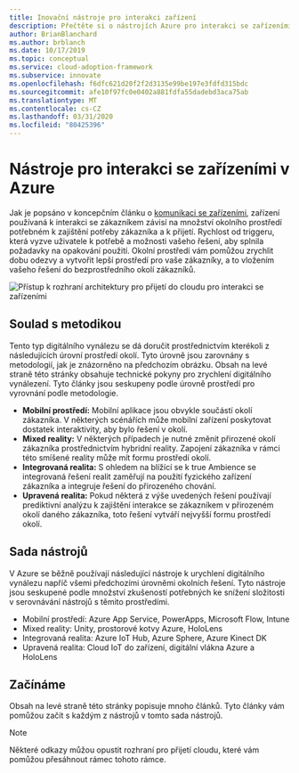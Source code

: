 ```yaml
---
title: Inovační nástroje pro interakci zařízení
description: Přečtěte si o nástrojích Azure pro interakci se zařízeními a okolními prostředími, které rozšiřují přirozené okolí a chování zákazníků.
author: BrianBlanchard
ms.author: brblanch
ms.date: 10/17/2019
ms.topic: conceptual
ms.service: cloud-adoption-framework
ms.subservice: innovate
ms.openlocfilehash: f6dfc621d20f2f2d3135e99be197e3fdfd315bdc
ms.sourcegitcommit: afe10f97fc0e0402a881fdfa55dadebd3aca75ab
ms.translationtype: MT
ms.contentlocale: cs-CZ
ms.lasthandoff: 03/31/2020
ms.locfileid: "80425396"
---
```

# <a name="tools-to-interact-with-devices-in-azure"></a>Nástroje pro interakci se zařízeními v Azure

Jak je popsáno v koncepčním článku o [komunikaci se zařízeními](../considerations/devices.md), zařízení používaná k interakci se zákazníkem závisí na množství okolního prostředí potřebném k zajištění potřeby zákazníka a k přijetí. Rychlost od triggeru, která vyzve uživatele k potřebě a možnosti vašeho řešení, aby splnila požadavky na opakování použití. Okolní prostředí vám pomůžou zrychlit dobu odezvy a vytvořit lepší prostředí pro vaše zákazníky, a to vložením vašeho řešení do bezprostředního okolí zákazníků.

![Přístup k rozhraní architektury pro přijetí do cloudu pro interakci se zařízeními](../../_images/innovate/ambient-experiences.png)

## <a name="alignment-to-the-methodology"></a>Soulad s metodikou

Tento typ digitálního vynálezu se dá doručit prostřednictvím kterékoli z následujících úrovní prostředí okolí. Tyto úrovně jsou zarovnány s metodologií, jak je znázorněno na předchozím obrázku. Obsah na levé straně této stránky obsahuje technické pokyny pro zrychlení digitálního vynálezení. Tyto články jsou seskupeny podle úrovně prostředí pro vyrovnání podle metodologie.

- **Mobilní prostředí:** Mobilní aplikace jsou obvykle součástí okolí zákazníka. V některých scénářích může mobilní zařízení poskytovat dostatek interaktivity, aby bylo řešení v okolí.
- **Mixed reality:** V některých případech je nutné změnit přirozené okolí zákazníka prostřednictvím hybridní reality. Zapojení zákazníka v rámci této smíšené reality může mít formu prostředí okolí.
- **Integrovaná realita:** S ohledem na blížící se k true Ambience se integrovaná řešení realit zaměřují na použití fyzického zařízení zákazníka a integruje řešení do přirozeného chování.
- **Upravená realita:** Pokud některá z výše uvedených řešení používají prediktivní analýzu k zajištění interakce se zákazníkem v přirozeném okolí daného zákazníka, toto řešení vytváří nejvyšší formu prostředí okolí.

## <a name="toolchain"></a>Sada nástrojů

V Azure se běžně používají následující nástroje k urychlení digitálního vynálezu napříč všemi předchozími úrovněmi okolních řešení. Tyto nástroje jsou seskupené podle množství zkušeností potřebných ke snížení složitosti v serovnávání nástrojů s těmito prostředími.

- Mobilní prostředí: Azure App Service, PowerApps, Microsoft Flow, Intune
- Mixed reality: Unity, prostorové kotvy Azure, HoloLens
- Integrovaná realita: Azure IoT Hub, Azure Sphere, Azure Kinect DK
- Upravená realita: Cloud IoT do zařízení, digitální vlákna Azure a HoloLens

## <a name="get-started"></a>Začínáme

Obsah na levé straně této stránky popisuje mnoho článků. Tyto články vám pomůžou začít s každým z nástrojů v tomto sada nástrojů.

> [!NOTE]
> Některé odkazy můžou opustit rozhraní pro přijetí cloudu, které vám pomůžou přesáhnout rámec tohoto rámce.
